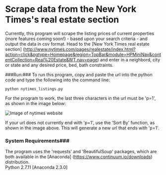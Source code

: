 # Scrape data from the New York Times's real estate section
Currently, this program will scrape the listing prices of current properties (more features coming soon!) - based upon your search criteria - and output the data in csv format. Head to the [New York Times real estate section] (http://www.nytimes.com/pages/realestate/index.html?action=click&pgtype=Homepage&region=TopBar&module=HPMiniNav&contentCollection=Real%20Estate&WT.nav=page) and enter in a neighbord, city or state and any desired price, bed, bath constraints. 

###Run:###
To run this program, copy and paste the url into the python code and type the following into the command line:

<pre><code>python nytimes_listings.py</code></pre>

For the program to work, the last three characters in the url must be 'p=1', as shown in the image below: 

![Image of nytimes website](https://cloud.githubusercontent.com/assets/16641405/12241734/a83352ac-b849-11e5-9755-50e662099980.png)

If your url does not currently end with 'p=1', use the 'Sort By' function, as shown in the image above. This will generate a new url that ends with 'p=1'.

### System Requirements###
The program uses the 'requests' and 'BeautifulSoup' packages, which are both available in the [Anaconda] (https://www.continuum.io/downloads) distribution.  
Python 2.7.11 [Anaconda 2.3.0]
